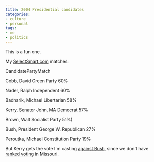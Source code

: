 ```yaml
---
title: 2004 Presidential candidates
categories:
- culture
- personal
tags:
- me
- politics
---
```


This is a fun one.

My [SelectSmart.com][1] matches:


   [1]: http://www.selectsmart.com/PRESIDENT/president.php

CandidatePartyMatch

Cobb, David
Green Party
60%

Nader, Ralph
Independent
60%

Badnarik, Michael
Libertarian
58%

Kerry, Senator John, MA
Democrat
57%

Brown, Walt
Socialist Party
51%)

Bush, President George W.
Republican
27%

Peroutka, Michael
Constitution Party
19%


But Kerry gets the vote I'm casting [against Bush][2], since we don't have [ranked voting][3] in Missouri.

   [2]: /2004/08/07/the-case-against-w.html
   [3]: http://hans.gerwitz.com/xwiki/bin/Main/ranked+voting

